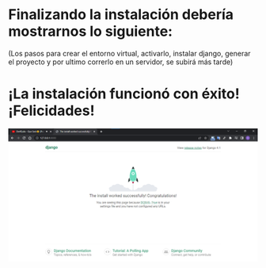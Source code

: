 # Finalizando la instalación debería mostrarnos lo siguiente:
(Los pasos para crear el entorno virtual, activarlo, instalar django, generar el proyecto y por ultimo correrlo en un servidor, se subirá más tarde)
# ¡La instalación funcionó con éxito! ¡Felicidades!
![Upps no se pudo cargar la imagen django_instalacion_exitosa](https://raw.githubusercontent.com/GastonRafaelCaliva/images/main/Django/django_instalacion_exitosa.png)
